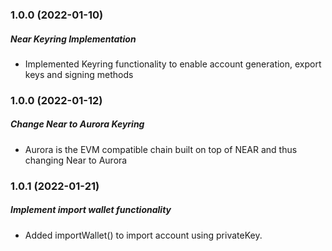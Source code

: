 ### 1.0.0 (2022-01-10)

##### Near Keyring Implementation

- Implemented Keyring functionality to enable account generation, export keys and signing methods

### 1.0.0 (2022-01-12)

##### Change Near to Aurora Keyring

- Aurora is the EVM compatible chain built on top of NEAR and thus changing Near to Aurora

### 1.0.1 (2022-01-21)

##### Implement import wallet functionality

- Added importWallet() to import account using privateKey.
